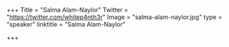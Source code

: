 +++
Title = "Salma Alam-Naylor"
Twitter = "https://twitter.com/whitep4nth3r"
Image = "salma-alam-naylor.jpg"
type = "speaker"
linktitle = "Salma Alam-Naylor"

+++



